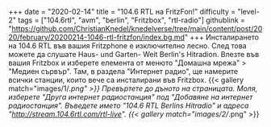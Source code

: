 +++
date = "2020-02-14"
title = "104.6 RTL на FritzFon!"
difficulty = "level-2"
tags = ["104.6rtl", "avm", "berlin", "Fritzbox", "rtl-radio"]
githublink = "https://github.com/ChristianKnedel/knedelverse/tree/main/content/post/2020/february/20200214-1046-rtl-fritzfon/index.bg.md"
+++
Инсталирането на 104.6 RTL във вашия Fritzphone е изключително лесно. След това можете да слушате Haus- und Garten- Weit Berlin's Hitradion. Влезте във вашия Fritzbox и изберете елемента от менюто "Домашна мрежа" > "Медиен сървър". Там, в раздела "Интернет радио", ще намерите всички станции, които вече са инсталирани във Fritzbox.
{{< gallery match="images/1/*.png" >}}
Превъртете до дъното на страницата. Моля, изберете "Друга интернет радиостанция" под "Добавяне на интернет радиостанция". Въведете името "104.6 RTL Berlins Hitradio" и адреса "http://stream.104.6rtl.com/rtl-live".
{{< gallery match="images/2/*.png" >}}
